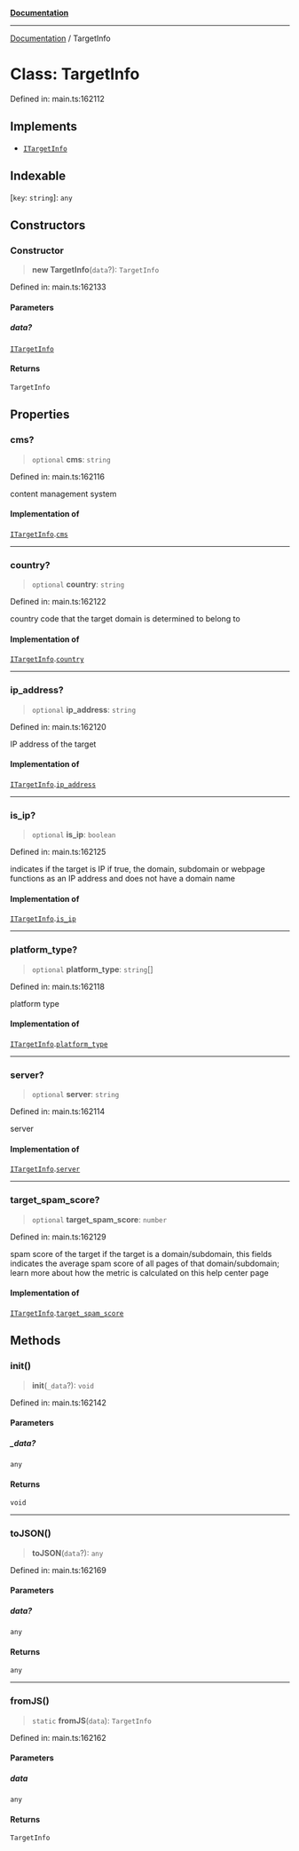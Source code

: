 [**Documentation**](../README.md)

***

[Documentation](../README.md) / TargetInfo

# Class: TargetInfo

Defined in: main.ts:162112

## Implements

- [`ITargetInfo`](../interfaces/ITargetInfo.md)

## Indexable

\[`key`: `string`\]: `any`

## Constructors

### Constructor

> **new TargetInfo**(`data`?): `TargetInfo`

Defined in: main.ts:162133

#### Parameters

##### data?

[`ITargetInfo`](../interfaces/ITargetInfo.md)

#### Returns

`TargetInfo`

## Properties

### cms?

> `optional` **cms**: `string`

Defined in: main.ts:162116

content management system

#### Implementation of

[`ITargetInfo`](../interfaces/ITargetInfo.md).[`cms`](../interfaces/ITargetInfo.md#cms)

***

### country?

> `optional` **country**: `string`

Defined in: main.ts:162122

country code that the target domain is determined to belong to

#### Implementation of

[`ITargetInfo`](../interfaces/ITargetInfo.md).[`country`](../interfaces/ITargetInfo.md#country)

***

### ip\_address?

> `optional` **ip\_address**: `string`

Defined in: main.ts:162120

IP address of the target

#### Implementation of

[`ITargetInfo`](../interfaces/ITargetInfo.md).[`ip_address`](../interfaces/ITargetInfo.md#ip_address)

***

### is\_ip?

> `optional` **is\_ip**: `boolean`

Defined in: main.ts:162125

indicates if the target is IP
if true, the domain, subdomain or webpage functions as an IP address and does not have a domain name

#### Implementation of

[`ITargetInfo`](../interfaces/ITargetInfo.md).[`is_ip`](../interfaces/ITargetInfo.md#is_ip)

***

### platform\_type?

> `optional` **platform\_type**: `string`[]

Defined in: main.ts:162118

platform type

#### Implementation of

[`ITargetInfo`](../interfaces/ITargetInfo.md).[`platform_type`](../interfaces/ITargetInfo.md#platform_type)

***

### server?

> `optional` **server**: `string`

Defined in: main.ts:162114

server

#### Implementation of

[`ITargetInfo`](../interfaces/ITargetInfo.md).[`server`](../interfaces/ITargetInfo.md#server)

***

### target\_spam\_score?

> `optional` **target\_spam\_score**: `number`

Defined in: main.ts:162129

spam score of the target
if the target is a domain/subdomain, this fields indicates the average spam score of all pages of that domain/subdomain;
learn more about how the metric is calculated on this help center page

#### Implementation of

[`ITargetInfo`](../interfaces/ITargetInfo.md).[`target_spam_score`](../interfaces/ITargetInfo.md#target_spam_score)

## Methods

### init()

> **init**(`_data`?): `void`

Defined in: main.ts:162142

#### Parameters

##### \_data?

`any`

#### Returns

`void`

***

### toJSON()

> **toJSON**(`data`?): `any`

Defined in: main.ts:162169

#### Parameters

##### data?

`any`

#### Returns

`any`

***

### fromJS()

> `static` **fromJS**(`data`): `TargetInfo`

Defined in: main.ts:162162

#### Parameters

##### data

`any`

#### Returns

`TargetInfo`
